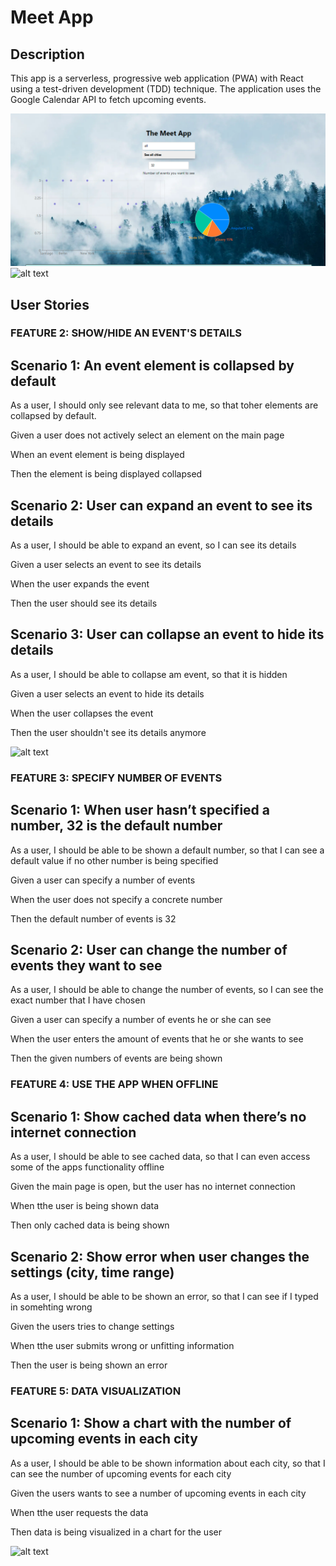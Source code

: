 # Meet App

## Description
This app is a serverless, progressive web application (PWA) with React using a test-driven
development (TDD) technique. The application uses the Google Calendar API to fetch
upcoming events.

![alt text](https://github.com/TBj93/meet/blob/main/meet%20app%20imgs/meet%20app%20screen2.PNG?raw=true)
![alt text](https://github.com/TBj93/meet/blob/main/meet%20app%20imgs/meet%20app%20screen.PNG?raw=true)


## User Stories

### FEATURE 2: SHOW/HIDE AN EVENT'S DETAILS

Scenario 1: An event element is collapsed by default
-----------------------------------------------------------
As a user, I should only see relevant data to me, so that toher elements are collapsed by default.

Given a user does not actively select an element on the main page

When an event element is being displayed

Then the element is being displayed collapsed

Scenario 2: User can expand an event to see its details
-------------------------------------------------------------
As a user, I should be able to expand an event, so I can see its details

Given a user selects an event to see its details

When the user expands the event

Then the user should see its details

Scenario 3: User can collapse an event to hide its details
-------------------------------------------------------------
As a user, I should be able to collapse am event, so that it is hidden

Given a user selects an event to hide its details

When the user collapses the event

Then the user shouldn't see its details anymore

![alt text](https://github.com/TBj93/meet/blob/main/meet%20app%20imgs/meet%20app%20screen4.PNG?raw=true)

### FEATURE 3: SPECIFY NUMBER OF EVENTS

Scenario 1: When user hasn’t specified a number, 32 is the default number
-------------------------------------------------------------
As a user, I should be able to be shown a default number, so that I can see a default value if no other number is being specified

Given a user can specify a number of events

When the user does not specify a concrete number

Then the  default number of events is 32

Scenario 2: User can change the number of events they want to see
-------------------------------------------------------------
As a user, I should be able to change the number of events, so I can see the exact number that I have chosen

Given a user can specify a number of events he or she can see

When the user enters the amount of events that he or she wants to see

Then the  given numbers of events are being shown

### FEATURE 4: USE THE APP WHEN OFFLINE

Scenario 1: Show cached data when there’s no internet connection
----------------------------------------------------------------
As a user, I should be able to see cached data, so that I can even access some of the apps functionality offline

Given the main page is open, but the user has no internet connection

When tthe user is being shown data

Then only cached data is being shown

Scenario 2: Show error when user changes the settings (city, time range)
------------------------------------------------------------------------
As a user, I should be able to be shown an error, so that I can see if I typed in somehting wrong

Given the users tries to change settings

When tthe user submits wrong or unfitting information

Then the user is being shown an error

### FEATURE 5: DATA VISUALIZATION

Scenario 1: Show a chart with the number of upcoming events in each city
------------------------------------------------------------------------
As a user, I should be able to be shown information about each city, so that I can see the number of upcoming events for each city

Given the users wants to see a number of upcoming events in each city

When tthe user requests the data

Then data is being visualized in a chart for the user

![alt text](https://github.com/TBj93/meet/blob/main/meet%20app%20imgs/meet%20app%20screen1.PNG?raw=true)